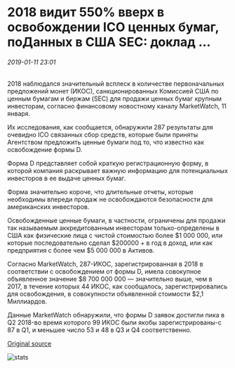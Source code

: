 # 2018 видит 550% вверх в освобождении ICO ценных бумаг, поДанных в США SEC: доклад ...

###### 2019-01-11 23:01

2018 наблюдался значительный всплеск в количестве первоначальных предложений монет (ИКОС), санкционированных Комиссией США по ценным бумагам и биржам (SEC) для продажи ценных бумаг крупным инвесторам, согласно финансовому новостному каналу MarketWatch, 11 января.

Их исследования, как сообщается, обнаружили 287 результаты для очевидно ICO связанных сбор средств, которые были приняты Агентством предложить ценные бумаги под то, что известно как освобождение формы D.

Форма D представляет собой краткую регистрационную форму, в которой компания раскрывает важную информацию для потенциальных инвесторов в ее выдаче ценных бумаг.

Форма значительно короче, что длительные отчеты, которые необходимы впереди продаж не освобождаются безопасности для американских инвесторов.

Освобожденные ценные бумаги, в частности, ограничены для продажи так называемым аккредитованным инвесторам только-определены в США как физические лица с чистой стоимостью более $1 000 000, или которые последовательно сделал $200000 + в год в доход, или как предприятия с более чем $5 000 000 в Активов.

Согласно MarketWatch, 287-ИКОС, зарегистрированная в 2018 в соответствии с освобождением от формы D, имела совокупное объявленное значение $8 700 000 000 — значительно выше, чем в 2017, в течение которых 44 ИКОС, как сообщалось, зарегистрировались для освобождения, в совокупности объявленной стоимости $2,1 Миллиардов.

Данные MarketWatch обнаружили, что формы D заявок достигли пика в Q2 2018-во время которого 99 ИКОС были якобы зарегистрированы-с 87 в Q1, и меньшее число 53 и 48 в Q3 и Q4 соответственно.

[Original source](https://cointelegraph.com/news/2018-sees-550-uptick-in-exempt-ico-securities-offerings-filed-with-the-us-sec-report)

![stats](https://c.statcounter.com/11760860/0/a89fa40b/1/ "stats")